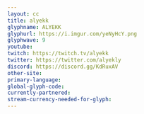 ```yaml
---
layout: cc
title: alyekk
glyphname: ALYEKK
glyphurl: https://i.imgur.com/yeNyHcY.png
glyphwave: 9
youtube: 
twitch: https://twitch.tv/alyekk
twitter: https://twitter.com/alyekly
discord: https://discord.gg/KdRuxAV
other-site: 
primary-language: 
global-glyph-code: 
currently-partnered: 
stream-currency-needed-for-glyph: 
---
```


